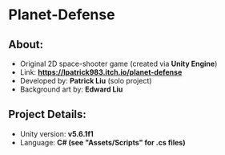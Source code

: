 # Planet-Defense

## About:
- Original 2D space-shooter game (created via **Unity Engine**)
- Link: **https://lpatrick983.itch.io/planet-defense**
- Developed by: **Patrick Liu** (solo project)
- Background art by: **Edward Liu**

## Project Details:
- Unity version: **v5.6.1f1**
- Language: **C# (see "Assets/Scripts" for .cs files)**
